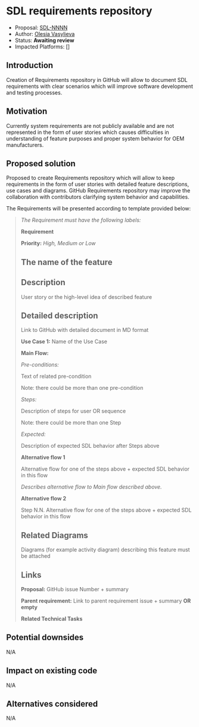 # SDL requirements repository 

* Proposal: [SDL-NNNN](NNNN-filename.md)
* Author: [Olesia Vasylieva](https://github.com/smartdevicelink)
* Status: **Awaiting review**
* Impacted Platforms: []

## Introduction

Creation of Requirements repository in GitHub will allow to document SDL requirements with clear scenarios which will improve software development and testing processes.

## Motivation

Currently system requirements are not publicly available and are not represented in the form of user stories which causes difficulties in understanding of feature purposes and proper system behavior for OEM manufacturers.

## Proposed solution

Proposed to create Requirements repository which will allow to keep requirements in the form of user stories with detailed feature descriptions, use cases and diagrams. GitHub Requirements repository may improve the collaboration with contributors clarifying system behavior and capabilities.

The Requirements will be presented according to template provided below:

>_The Requirement must have the following labels:_
>
> **Requirement**
>
> **Priority:** _High, Medium or Low_
>
> ## The name of the feature
>
> ## Description
>
> User story or the high-level idea of described feature
>
> ## Detailed description
>
> Link to GitHub with detailed document in MD format
>
> **Use Case 1:** Name of the Use Case
>
> **Main Flow:**
>
> _Pre-conditions:_
>
> Text of related pre-condition
>
> Note: there could be more than one pre-condition
>
> _Steps:_
>
> Description of steps for user OR sequence
>
> Note: there could be more than one Step
>
> _Expected:_
>
> Description of expected SDL behavior after Steps above
>
> **Alternative flow 1**
>
> Alternative flow for one of the steps above + expected SDL behavior in this flow
>
> _Describes alternative flow to Main flow described above._
>
> **Alternative flow 2**
>
> Step N.N. Alternative flow for one of the steps above + expected SDL behavior in this flow
>
> ## Related Diagrams
>
> Diagrams (for example activity diagram) describing this feature must be attached
>
> ## Links
>
> **Proposal:** GitHub issue Number + summary
>
> **Parent requirement:** Link to parent requirement issue + summary **OR empty**
>
> **Related Technical Tasks**

## Potential downsides

N/A

## Impact on existing code

N/A

## Alternatives considered

N/A
